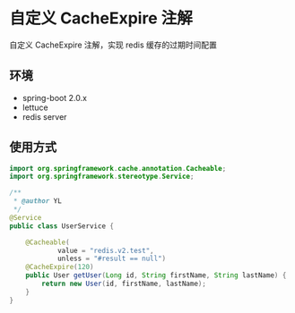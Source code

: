 # 自定义 CacheExpire 注解

自定义 CacheExpire 注解，实现 redis 缓存的过期时间配置

## 环境
- spring-boot 2.0.x
- lettuce
- redis server


## 使用方式

```java
import org.springframework.cache.annotation.Cacheable;
import org.springframework.stereotype.Service;

/**
 * @author YL
 */
@Service
public class UserService {

    @Cacheable(
            value = "redis.v2.test",
            unless = "#result == null")
    @CacheExpire(120)
    public User getUser(Long id, String firstName, String lastName) {
        return new User(id, firstName, lastName);
    }
}
```